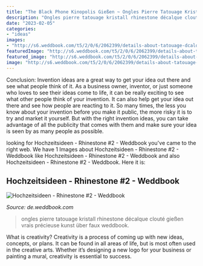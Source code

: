 ```yaml
---
title: "The Black Phone Kinopolis Gießen ~ Ongles Pierre Tatouage Kristall Rhinestone Décalque Clouté Gießen Vrais Précieuse Kunst über Faux Weddbook"
description: "Ongles pierre tatouage kristall rhinestone décalque clouté gießen vrais précieuse kunst über faux weddbook"
date: "2023-02-05"
categories:
- "ideas"
images:
- "http://s6.weddbook.com/t5/2/0/6/2062399/details-about-tatouage-dcalque-crystal-clout-arts-pour-fauxvrais-ongles-pierre-prcieuse.jpg"
featuredImage: "http://s6.weddbook.com/t5/2/0/6/2062399/details-about-tatouage-dcalque-crystal-clout-arts-pour-fauxvrais-ongles-pierre-prcieuse.jpg"
featured_image: "http://s6.weddbook.com/t5/2/0/6/2062399/details-about-tatouage-dcalque-crystal-clout-arts-pour-fauxvrais-ongles-pierre-prcieuse.jpg"
image: "http://s6.weddbook.com/t5/2/0/6/2062399/details-about-tatouage-dcalque-crystal-clout-arts-pour-fauxvrais-ongles-pierre-prcieuse.jpg"
---
```



Conclusion: Invention ideas are a great way to get your idea out there and see what people think of it.
As a business owner, inventor, or just someone who loves to see their ideas come to life, it can be really exciting to see what other people think of your invention. It can also help get your idea out there and see how people are reacting to it. So many times, the less you know about your invention before you make it public, the more risky it is to try and market it yourself. But with the right invention ideas, you can take advantage of all the publicity that comes with them and make sure your idea is seen by as many people as possible.

	

		
looking for Hochzeitsideen - Rhinestone #2 - Weddbook you've came to the right web. We have 1 Images about Hochzeitsideen - Rhinestone #2 - Weddbook like Hochzeitsideen - Rhinestone #2 - Weddbook and also Hochzeitsideen - Rhinestone #2 - Weddbook. Here it is:
		
    
## Hochzeitsideen - Rhinestone #2 - Weddbook

<img loading=lazy src="http://s6.weddbook.com/t5/2/0/6/2062399/details-about-tatouage-dcalque-crystal-clout-arts-pour-fauxvrais-ongles-pierre-prcieuse.jpg" onerror="this.onerror=null;this.src='https://tse4.mm.bing.net/th?id=OIP.pWHJg2zRCPuow4MPTPxVXgAAAA&amp;pid=15.1';" alt="Hochzeitsideen - Rhinestone #2 - Weddbook">

_Source: de.weddbook.com_

>ongles pierre tatouage kristall rhinestone décalque clouté gießen vrais précieuse kunst über faux weddbook. 

	

What is creativity?
Creativity is a process of coming up with new ideas, concepts, or plans. It can be found in all areas of life, but is most often used in the creative arts. Whether it’s designing a new logo for your business or painting a mural, creativity is essential to success.


